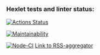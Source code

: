 ### Hexlet tests and linter status:
[![Actions Status](https://github.com/kristinafrdx/frontend-project-11/actions/workflows/hexlet-check.yml/badge.svg)](https://github.com/kristinafrdx/frontend-project-11/actions)

[![Maintainability](https://api.codeclimate.com/v1/badges/51fb4798521a450e324c/maintainability)](https://codeclimate.com/github/kristinafrdx/frontend-project-10/maintainability)

[![Node-CI](https://github.com/kristinafrdx/frontend-project-11/actions/workflows/nodejs.yml/badge.svg)](https://github.com/kristinafrdx/frontend-project-11/actions/workflows/nodejs.yml)
<a href="https://frontend-project-11-kristinafrdxs-projects.vercel.app">Link to RSS-aggregator</a>